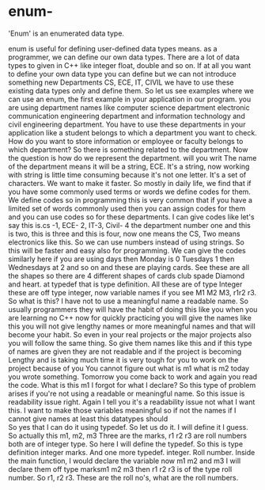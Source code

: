 # enum-
'Enum' is an enumerated data type. 

enum is useful for defining user-defined data types means. as a programmer, we can define our own data types.
There are a lot of data types to given in C++ like integer float, double and so on.
If at all you want to define your own data type you can define but  we  can not introduce something new
Departments CS, ECE, IT, CIVIL we have to use these existing data types only and define them.
So let us see examples where we can use an enum, the first example in your application in our program. 
you are using department names like computer science department electronic communication engineering department and information technology and civil engineering department. You have to use these departments in your application like a student belongs to which a department you want to check.
How do you want to store information or employee or faculty belongs to which department? So there is something related to the department. Now the question is how do we represent the department. will you writ The name of the department means it will be a string, ECE. It's a string, now working with string is little time consuming because it's not one letter. It's a set of characters. We want to make it faster. So mostly in daily life, we find that if you have some commonly used terms or words we define codes for them. We define codes so in programming this is very common that if you have a limited set of words commonly used then you can assign codes for them and you can use codes so for these departments. I can give codes like let's say this is.cs -1, ECE- 2, IT-3, Civil- 4  the department number one and this is two, this is three and this is four, now one means the CS, Two means electronics like this. So we can use numbers instead of using strings. So this will be faster and easy also for programming.  We can give the codes similarly here if you are using days then Monday is 0 Tuesdays 1 then Wednesdays at 2 and so on and these are playing cards. See these are all the shapes so there are 4 different shapes of cards club spade Diamond and heart. at typedef that is type definition. All these are of type Integer these are off type integer, now variable names if you see M1 M2 M3, r1r2 r3. So what is this?
I have not to use a meaningful name a readable name. So usually programmers they will have the habit of doing this like you when you are learning no C++ now for quickly practicing you will give the names like this you will not give lengthy names or more meaningful names and that will become your habit.
So even in your real projects or the major projects also you will follow the same thing.
So give them names like this and if this type of names are given they are not readable and if the project
is becoming Lengthy and is taking much time it is very tough for you to work on the project because of you
You cannot figure out what is m1 what is m2 today you wrote something.
Tomorrow you come back to work and again you read the code.
What is this m1 I forgot for what I declare?
So this type of problem arises if you're not using a readable or meaningful name.
So this issue is readability issue right.
Again I tell you it's a readability issue not what I want this.
I want to make those variables meaningful so if not the names if I cannot give names at least this datatypes should  
So yes that I can do it using typedef. So let us do it. I will define it I guess. So actually this m1, m2, m3  Three are the marks, r1 r2 r3 are roll numbers both are of integer type.
So here I will define the typedef. So this is type definition integer marks. And one more typedef. integer. Roll number. Inside the main function, I would declare the variable now m1 m2 and m3
I will declare them off type marksm1 m2 m3 then r1 r2 r3 is of the type roll number.
So r1, r2 r3. These are the roll no's, what are the roll numbers. 
